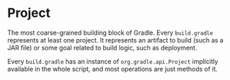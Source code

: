 # Project
The most coarse-grained building block of Gradle. Every `build.gradle` represents at least one project. It represents an artifact to build (such as a JAR file) or some goal related to build logic, such as deployment.

Every `build.gradle` has an instance of `org.gradle.api.Project` implicitly available in the whole script, and most operations are just methods of it.

